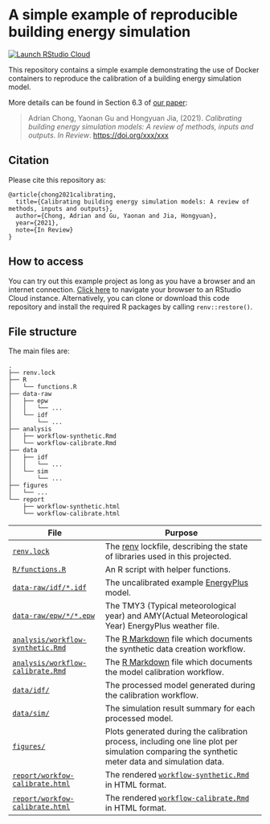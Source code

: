 # A simple example of reproducible building energy simulation

[![Launch RStudio Cloud](https://img.shields.io/badge/RStudio-Cloud-blue)](https://rstudio.cloud/project/2306579)

This repository contains a simple example demonstrating the use of Docker containers to reproduce the calibration 
of a building energy simulation model.

More details can be found in Section 6.3 of [our paper]():

> Adrian Chong, Yaonan Gu and Hongyuan Jia, (2021).
> *Calibrating building energy simulation models: A review of methods, inputs and outputs*.
> *In Review*. <https://doi.org/xxx/xxx>

## Citation

Please cite this repository as:
```
@article{chong2021calibrating,
  title={Calibrating building energy simulation models: A review of methods, inputs and outputs},
  author={Chong, Adrian and Gu, Yaonan and Jia, Hongyuan},
  year={2021},
  note={In Review}
}
```

## How to access

You can try out this example project as long as you have a browser and an
internet connection. [Click here](https://rstudio.cloud/project/2306579) to
navigate your browser to an RStudio Cloud instance. Alternatively, you can clone
or download this code repository and install the required R packages by calling
`renv::restore()`.

## File structure

The main files are:

```
.
├── renv.lock
├── R
│   └── functions.R
├── data-raw
│   ├── epw
│   │   └── ...
│   └── idf
│       └── ...
├── analysis
│   ├── workflow-synthetic.Rmd
│   └── workflow-calibrate.Rmd
├── data
│   ├── idf
│   │   └── ...
│   └── sim
│       └── ...
├── figures
│   └── ...
└── report
    ├── workflow-synthetic.html
    └── workflow-calibrate.html
```

| File                                                                                                                                            | Purpose                                                                                                                                                             |
| ---                                                                                                                                             | ---                                                                                                                                                                 |
| [`renv.lock`](https://github.com/ideas-lab-nus/reproducing-building-simulation/blob/main/renv.lock)                                             | The [renv](https://rstudio.github.io/renv/index.html) lockfile, describing the state of libraries used in this projected.                                           |
| [`R/functions.R`](https://github.com/ideas-lab-nus/reproducing-building-simulation/blob/main/R/functions.R)                                     | An R script with helper functions.                                                                                                                                  |
| [`data-raw/idf/*.idf`](https://github.com/ideas-lab-nus/reproducing-building-simulation/blob/main/data/idf)                                     | The uncalibrated example [EnergyPlus](https://energyplus.net/) model.                                                                                               |
| [`data-raw/epw/*/*.epw`](https://github.com/ideas-lab-nus/reproducing-building-simulation/blob/main/data/epw)                                   | The TMY3 (Typical meteorological year) and AMY(Actual Meteorological Year) EnergyPlus weather file.                                                                 |
| [`analysis/workflow-synthetic.Rmd`](https://github.com/ideas-lab-nus/reproducing-building-simulation/blob/main/analysis/workflow-synthetic.Rmd) | The [R Markdown](https://rmarkdown.rstudio.com/) file which documents the synthetic data creation workflow.                                                         |
| [`analysis/workflow-calibrate.Rmd`](https://github.com/ideas-lab-nus/reproducing-building-simulation/blob/main/analysis/workflow-calibrate.Rmd) | The [R Markdown](https://rmarkdown.rstudio.com/) file which documents the model calibration workflow.                                                               |
| [`data/idf/`](https://github.com/ideas-lab-nus/reproducing-building-simulation/blob/master/data/idf)                                            | The processed model generated during the calibration workflow.                                                                                                      |
| [`data/sim/`](https://github.com/ideas-lab-nus/reproducing-building-simulation/blob/master/data/sim)                                            | The simulation result summary for each processed model.                                                                                                             |
| [`figures/`](https://github.com/ideas-lab-nus/reproducing-building-simulation/blob/master/figures)                                              | Plots generated during the calibration process, including one line plot per simulation comparing the synthetic meter data and simulation data.                      |
| [`report/workfow-calibrate.html`](https://github.com/ideas-lab-nus/reproducing-building-simulation/blob/main/analysis/workflow-synthetic.html)  | The rendered [`workflow-synthetic.Rmd`](https://github.com/ideas-lab-nus/reproducing-building-simulation/blob/main/analysis/workflow-synthetic.Rmd) in HTML format. |
| [`report/workfow-calibrate.html`](https://github.com/ideas-lab-nus/reproducing-building-simulation/blob/main/analysis/workflow-calibrate.html)  | The rendered [`workflow-calibrate.Rmd`](https://github.com/ideas-lab-nus/reproducing-building-simulation/blob/main/analysis/workflow-calibrate.Rmd) in HTML format. |
